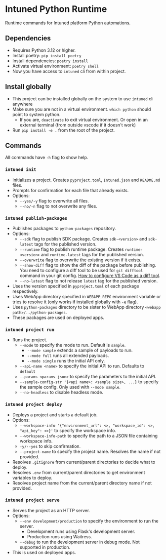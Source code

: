 # Intuned Python Runtime

Runtime commands for Intuned platform Python automations.

## Dependencies

- Requires Python 3.12 or higher.
- Install poetry: `pip install poetry`
- Install dependencies: `poetry install`
- Activate virtual environment: `poetry shell`
- Now you have access to `intuned` cli from within project.

## Install globally

- This project can be installed globally on the system to use `intuned` cli anywhere
- Make sure you are not in a virtual environment. `which python` should point to system python.
  - If you are, `deactivate` to exit virtual environment. Or open in an external terminal (from outside vscode if it doesn't work)
- Run `pip install -e .` from the root of the project.

## Commands

All commands have `-h` flag to show help.

### `intuned init`

- Initializes a project. Creates `pyproject.toml`, `Intuned.json` and `README.md` files.
- Prompts for confirmation for each file that already exists.
- Options:
  - `--yes/-y` flag to overwrite all files.
  - `--no/-n` flag to not overwrite any files.

### `intuned publish-packages`

- Publishes packages to `python-packages` repository.
- Options:
  - `--sdk` flag to publish SDK package. Creates `sdk-<version>` and `sdk-latest` tags for the published version.
  - `--runtime` flag to publish runtime package. Creates `runtime-<version>` and `runtime-latest` tags for the published version.
  - `--overwrite` flag to overwrite the existing version if it exists.
  - `--show-diff` flag to show the diff of the package before publishing. You need to configure a diff tool to be used for `git difftool` command in your git config. [How to configure VS Code as a diff tool](https://www.roboleary.net/vscode/2020/09/15/vscode-git.html#tldr).
  - `--no-latest` flag to not release `latest` tag for the published version.
- Uses the version specified in `pyproject.toml` of each package respectively.
- Uses WebApp directory specified in `WEBAPP_REPO` environment variable or tries to resolve it (only works if installed globally with `-e` flag).
- Uses `python-packages` directory to be sister to WebApp directory `<webapp path>/../python-packages`.
- These packages are used on deployed apps.

### `intuned project run`

- Runs the project.
  - `--mode` to specify the mode to run. Default is `sample`.
    - `--mode sample` extends a sample of payloads to run.
    - `--mode full` runs all extended payloads.
    - `--mode single` runs the initial API only.
  - `--api-name <name>` to specify the initial API to run. Defaults to `default`
  - `--params <params json>` to specify the parameters to the initial API.
  - `--sample-config-str '{<api name>: <sample size>, ...}` to specify the sample config. Only used with `--mode sample`.
  - `--no-headless` to disable headless mode.

### `intuned project deploy`

- Deploys a project and starts a default job.
- Options:
  - `--workspace-info '{"environment_url": <>, "workspace_id": <>, "api_key": <>}'` to specify the workspace info.
  - `--workspace-info-path` to specify the path to a JSON file containing workspace info.
  - `-y/--yes` to skip confirmation.
  - `--project-name` to specify the project name. Resolves the name if not provided.
- Resolves `.gitignore` from current/parent directories to decide what to deploy.
- Resolves `.env` from current/parent directories to get environment variables to deploy.
- Resolves project name from the current/parent directory name if not provided.

### `intuned project serve`

- Serves the project as an HTTP server.
- Options:
  - `--env development/production` to specify the environment to run the server.
    - Development runs using Flask's development server.
    - Production runs using Waitress.
  - `--debug` to run the development server in debug mode. Not supported in production.
- This is used on deployed apps.
